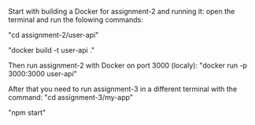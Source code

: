 Start with building a Docker for assignment-2 and running it:
open the terminal and run the folowing commands:

"cd assignment-2/user-api"

"docker build -t user-api ."

Then run assignment-2 with Docker on port 3000 (localy):
"docker run -p 3000:3000 user-api"

After that you need to run assignment-3 in a different terminal with the command:
"cd assignment-3/my-app"

"npm start"